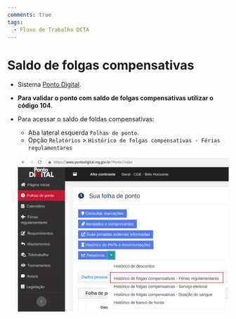 ```yaml
---
comments: true
tags:
  - Fluxo de Trabalho DCTA
---
```


# Saldo de folgas compensativas

- Sistema [Ponto Digital](https://www.pontodigital.mg.gov.br/).
- **Para validar o ponto com saldo de folgas compensativas utilizar o código 104**.
- Para acessar o saldo de foldas compensativas:
    - Aba lateral esquerda `Folhas de ponto`.
    - Opção `Relatórios` > `Histórico de folgas compensativas - Férias regulamentares`

    ![folgas_compensativas](../assets/images/folga_compensativa.jpg)